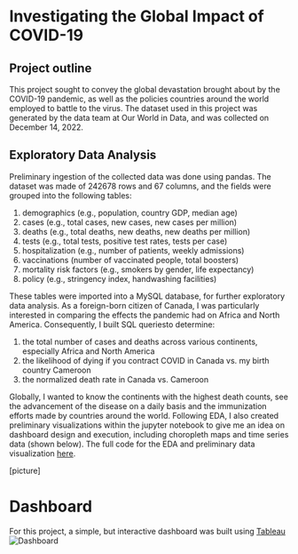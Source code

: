 # Investigating the Global Impact of COVID-19

## Project outline
This project sought to convey the global devastation brought about by the COVID-19 pandemic, as well as the policies countries around the world employed to battle to the virus. The dataset used in this project was generated by the data team at Our World in Data, and was collected on December 14, 2022. 

## Exploratory Data Analysis
Preliminary ingestion of the collected data was done using pandas. The dataset was made of 242678 rows and 67 columns, and the fields were grouped into the following tables:

<ol>
  <li>demographics (e.g., population, country GDP, median age)</li>
  <li>cases (e.g., total cases, new cases, new cases per million)</li>
  <li>deaths (e.g., total deaths, new deaths, new deaths per million)</li>
  <li>tests (e.g., total tests, positive test rates, tests per case)</li>
  <li>hospitalization (e.g., number of patients, weekly admissions)</li>
  <li>vaccinations (number of vaccinated people, total boosters)</li>
  <li>mortality risk factors (e.g., smokers by gender, life expectancy)</li>
  <li>policy (e.g., stringency index, handwashing facilities)</li>
</ol>

These tables were imported into a MySQL database, for further exploratory data analysis. As a foreign-born citizen of Canada, I was particularly interested in comparing the effects the pandemic had on Africa and North America. Consequently, I built SQL queriesto determine:
<ol>
  <li>the total number of cases and deaths across various continents, especially Africa and North America</li>
  <li>the likelihood of dying if you contract COVID in Canada vs. my birth country Cameroon </li>
  <li>the normalized death rate in Canada vs. Cameroon</li>
</ol>

Globally, I wanted to know the continents with the highest death counts, see the advancement of the disease on a daily basis and the immunization efforts made by countries around the world. Following EDA, I also created preliminary visualizations within the jupyter notebook to give me an idea on dashboard design and execution, including choropleth maps and time series data (shown below). The full code for the EDA and preliminary data visualization [here](https://github.com/cfonderson/portfolio/blob/main/Data%20Analytics/COVID%20Investigation/covid.ipynb).

[picture]

# Dashboard
For this project, a simple, but interactive dashboard was built using [Tableau](https://public.tableau.com/views/COVIDDashboard_16725332651740/Dashboard?:language=en-US&publish=yes&:display_count=n&:origin=viz_share_link)
![Dashboard]()


